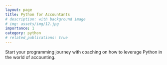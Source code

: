 ```yaml
---
layout: page
title: Python for Accountants
# description: with background image
# img: assets/img/12.jpg
importance: 1
category: python
# related_publications: true
---
```


Start your programming journey with coaching on how to leverage Python in the world of accounting.
